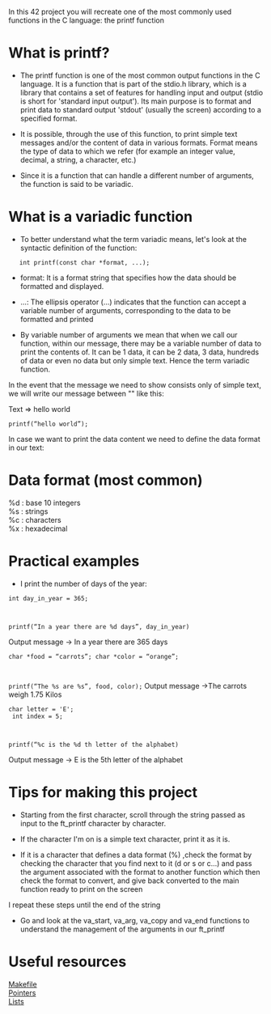 In this 42 project you will recreate one of the most commonly used functions in the C language: the printf function

<h1 align="left">What is printf?</h1>

- The printf function is one of the most common output functions in the C language. It is a function that is part of the stdio.h library, 
which is a library that contains a set of features for handling input and output (stdio is short for 'standard input output'). 
Its main purpose is to format and print data to standard output 'stdout' (usually the screen) according to a specified format.

- It is possible, through the use of this function, to print simple text messages and/or the content of data in various formats.
Format means the type of data to which we refer (for example an integer value, decimal, a string, a character, etc.)

- Since it is a function that can handle a different number of arguments, the function is said to be variadic.


<h1>What is a variadic function</h1>

- To better understand what the term variadic means, let's look at the syntactic definition of the function:<br>

<code>&nbsp;&nbsp;&nbsp;int printf(const char *format, ...);</code>



- format: It is a format string that specifies how the data should be formatted and displayed.
- ...: The ellipsis operator (...) indicates that the function can accept a variable number of arguments, corresponding to the data to be formatted and printed

- By variable number of arguments we mean that when we call our function, within our message, there may be a variable number of data to print the contents of.
It can be 1 data, it can be 2 data, 3 data, hundreds of data or even no data but only simple text.
Hence the term variadic function.

In the event that the message we need to show consists only of simple text, we will write our message between "" like this:

Text => hello world

<code>printf(“hello world”);</code>

In case we want to print the data content we need to define the data format in our text:


<h1>Data format (most common)</h1>

%d : base 10 integers <br>
%s : strings <br>
%c : characters <br>
%x : hexadecimal <br>


<h1>Practical examples</h1>

- I print the number of days of the year:

<code>int day_in_year = 365;

printf(“In a year there are %d days”, day_in_year)</code>

Output message -> In a year there are 365 days


<code>char *food = “carrots”; 
char *color = “orange”; 

printf(“The %s are %s”, food, color);</code>
Output message ->The carrots weigh 1.75 Kilos


<code>char letter = 'E'; <br>
int index = 5; <br>


printf(“%c is the %d th letter of the alphabet) </code>

Output message -> E is the 5th letter of the alphabet


<h1>Tips for making this project</h1>

- Starting from the first character, scroll through the string passed as input to the ft_printf character by character.
 
- If the character I'm on is a simple text character, print it as it is.

- If it is a character that defines a data format (%) ,check the format by checking the character that you find next to it (d or s or c...) and pass the argument
  associated with the format to another function which then check the format to convert, and give back converted to the main function ready to print on the screen

I repeat these steps until the end of the string

- Go and look at the va_start, va_arg, va_copy and va_end functions to understand the management of the arguments in our ft_printf



<h1>Useful resources</h1>

<a href="https://www.youtube.com/watch?v=GExnnTaBELk">Makefile</a><br>
<a href="https://www.youtube.com/watch?v=zuegQmMdy8M">Pointers</a><br>
<a href="https://www.youtube.com/watch?v=uBZHMkpsTfg&list=PLfqABt5AS4FmXeWuuNDS3XGENJO1VYGxl">Lists</a>
